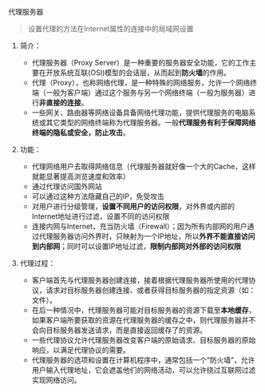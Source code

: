 代理服务器

> 设置代理的方法在Internet属性的连接中的局域网设置

1. 简介：
   - 代理服务器（Proxy Server）是一种重要的服务器安全功能，它的工作主要在开放系统互联(OSI)模型的会话层，从而起到**防火墙**的作用。
   - 代理（Proxy），也称网络代理，是一种特殊的网络服务，允许一个网络终端（一般为客户端）通过这个服务与另一个网络终端（一般为服务器）进行**非直接的连接**。
   - 一些网关、路由器等网络设备具备网络代理功能，提供代理服务的电脑系统或其它类型的网络终端称为代理服务器。一般**代理服务有利于保障网络终端的隐私或安全，防止攻击**。

2. 功能：
   - 代理网络用户去取得网络信息（代理服务器就好像一个大的Cache，这样就能显著提高浏览速度和效率）
   - 通过代理访问国外网站
   - 可以通过这种方法隐藏自己的IP，免受攻击
   - 对用户进行分级管理，**设置不同用户的访问权限**，对外界或内部的Internet地址进行过滤，设置不同的访问权限
   - 连接内网与Internet，充当防火墙（Firewall）；因为所有内部网的用户通过代理服务器访问外界时，只映射为一个IP地址，所以**外界不能直接访问到内部网**；同时可以设置IP地址过滤，**限制内部网对外部的访问权限**

3. 代理过程：

   - 客户端首先与代理服务器创建连接，接着根据代理服务器所使用的代理协议，请求对目标服务器创建连接、或者获得目标服务器的指定资源（如：文件）。
   - 在后一种情况中，代理服务器可能对目标服务器的资源下载至**本地缓存**，如果客户端所要获取的资源在代理服务器的缓存之中，则代理服务器并不会向目标服务器发送请求，而是直接返回缓存了的资源。
   - 一些代理协议允许代理服务器改变客户端的原始请求、目标服务器的原始响应，以满足代理协议的需要。
   - 代理服务器的选项和设置在计算机程序中，通常包括一个“防火墙”，允许用户输入代理地址，它会遮盖他们的网络活动，可以允许绕过互联网过滤实现网络访问。


